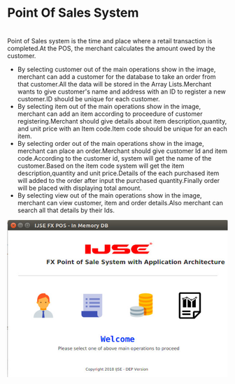 # **Point Of Sales System** <h1>

<div>
    <p>Point of Sales system is the time and place where a retail transaction is completed.At the POS, the merchant calculates the amount owed by the customer.</p>
</div>

<div>
	<ul>
		<li><span>By selecting customer out of the main operations show in the image, merchant can add a customer for the database to take an order from that customer.All the data will be stored in the Array Lists.Merchant wants to give customer's name and address with an ID to register a new customer.ID should be unique for each customer.</span></li>
		<li><span>By selecting item out of the main operations show in the image, merchant can add an item according to proceedure of customer registering.Merchant should give details about item description,quantity, and unit price with an Item code.Item code should be unique for an each item.</span></li>
		<li><span>By selecting order out of the main operations show in the image, merchant can place an order.Merchant should give customer Id and item code.According to the customer id, system will get the name of the customer.Based on the item code system will get the item description,quantity and unit price.Details of the each purchased item will added to the order after input the purchased quantity.Finally order will be placed with displaying total amount.</span></li>
		<li><span>By selecting view out of the main operations show in the image, merchant can view customer, item and order details.Also merchant can search all that details by their Ids.</span></li>
	</ul>
</div>

![Image of Yaktocat](src/lk/ijse/fx/dep/images/posMain1.jpg)				





